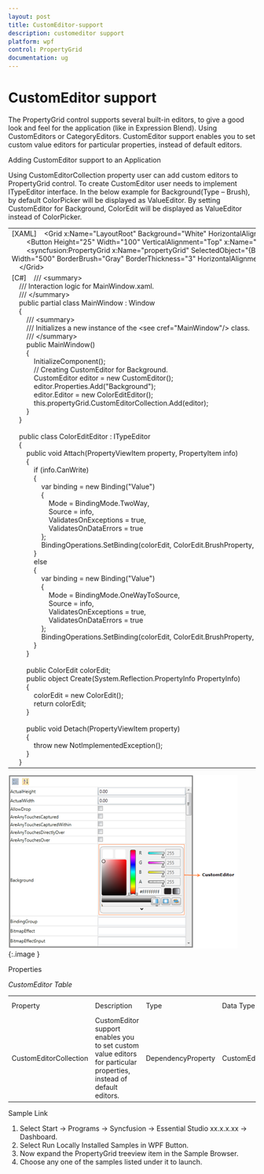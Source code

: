 ```yaml
---
layout: post
title: CustomEditor-support
description: customeditor support
platform: wpf
control: PropertyGrid 
documentation: ug
---
```


# CustomEditor support

The PropertyGrid control supports several built-in editors, to give a good look and feel for the application (like in Expression Blend). Using CustomEditors or CategoryEditors. CustomEditor support enables you to set custom value editors for particular properties, instead of default editors.

Adding CustomEditor support to an Application 

Using CustomEditorCollection property user can add custom editors to PropertyGrid control. To create CustomEditor user needs to implement ITypeEditor interface. In the below example for Background(Type – Brush), by default ColorPicker will be displayed as ValueEditor. By setting CustomEditor for Background, ColorEdit will be displayed as ValueEditor instead of ColorPicker.



<table>
<tr>
<td>
[XAML]    &lt;Grid x:Name="LayoutRoot" Background="White" HorizontalAlignment="Stretch" VerticalAlignment="Stretch"&gt;<br>        &lt;Button Height="25" Width="100" VerticalAlignment="Top" x:Name="Btn"/&gt;<br>        &lt;syncfusion:PropertyGrid x:Name="propertyGrid" SelectedObject="{Binding ElementName=Btn}" Margin="50" Width="500" BorderBrush="Gray" BorderThickness="3" HorizontalAlignment="Center" VerticalAlignment="Center"/&gt;<br>    &lt;/Grid&gt;</td></tr>
<tr>
<td>
[C#]    /// &lt;summary&gt;<br>    /// Interaction logic for MainWindow.xaml.<br>    /// &lt;/summary&gt;<br>    public partial class MainWindow : Window<br>    {<br>        /// &lt;summary&gt;<br>        /// Initializes a new instance of the &lt;see cref="MainWindow"/&gt; class.<br>        /// &lt;/summary&gt;<br>        public MainWindow()<br>        {<br>            InitializeComponent();<br>            // Creating CustomEditor for Background.<br>            CustomEditor editor = new CustomEditor();<br>            editor.Properties.Add("Background");<br>            editor.Editor = new ColorEditEditor();<br>            this.propertyGrid.CustomEditorCollection.Add(editor);<br>        }<br>    }<br><br>    public class ColorEditEditor : ITypeEditor<br>    {<br>        public void Attach(PropertyViewItem property, PropertyItem info)<br>        {<br>            if (info.CanWrite)<br>            {<br>                var binding = new Binding("Value")<br>                {<br>                    Mode = BindingMode.TwoWay,<br>                    Source = info,<br>                    ValidatesOnExceptions = true,<br>                    ValidatesOnDataErrors = true<br>                };<br>                BindingOperations.SetBinding(colorEdit, ColorEdit.BrushProperty, binding);<br>            }<br>            else<br>            {<br>                var binding = new Binding("Value")<br>                {<br>                    Mode = BindingMode.OneWayToSource,<br>                    Source = info,<br>                    ValidatesOnExceptions = true,<br>                    ValidatesOnDataErrors = true<br>                };<br>                BindingOperations.SetBinding(colorEdit, ColorEdit.BrushProperty, binding);<br>            }<br>        }<br><br>        public ColorEdit colorEdit;<br>        public object Create(System.Reflection.PropertyInfo PropertyInfo)<br>        {<br>            colorEdit = new ColorEdit();<br>            return colorEdit;<br>        }<br><br>        public void Detach(PropertyViewItem property)<br>        {<br>            throw new NotImplementedException();<br>        }<br>    }</td></tr>
</table>


![](CustomEditor-support_images/CustomEditor-support_img1.png)
{:.image }




Properties



_CustomEditor Table_

<table>
<tr>
<td>
Property </td><td>
Description </td><td>
Type </td><td>
Data Type </td><td>
Reference links </td></tr>
<tr>
<td>
CustomEditorCollection</td><td>
CustomEditor support enables you to set custom value editors for particular properties, instead of default editors.</td><td>
DependencyProperty</td><td>
CustomEditorCollection</td><td>
</td></tr>
</table>


Sample Link

1. Select Start -> Programs -> Syncfusion -> Essential Studio xx.x.x.xx -> Dashboard.
2. Select   Run Locally Installed Samples in WPF Button.
3. Now expand the PropertyGrid treeview item in the Sample Browser.
4. Choose any one of the samples listed under it to launch. 



